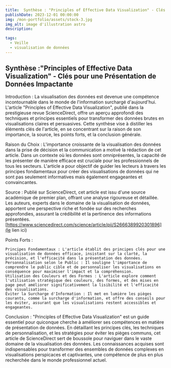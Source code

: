 ```yaml
---
title:  Synthèse : "Principles of Effective Data Visualization" - Clés pour une Présentation de Données Impactante
publishDate: 2023-12-01 00:00:00
img: /mon-portfolio/assets/stock-3.jpg
img_alt: image d'illustration astro
description:

tags:
  - Veille 
  - visualisation de données
---
```


## Synthèse :"Principles of Effective Data Visualization" - Clés pour une Présentation de Données Impactante

Introduction :
La visualisation des données est devenue une compétence incontournable dans le monde de l'information surchargé d'aujourd'hui. L'article "Principles of Effective Data Visualization", publié dans la prestigieuse revue ScienceDirect, offre un aperçu approfondi des techniques et principes essentiels pour transformer des données brutes en visualisations claires et persuasives. Cette synthèse vise à distiller les éléments clés de l'article, en se concentrant sur la raison de son importance, la source, les points forts, et la conclusion générale.

Raison du Choix :
L'importance croissante de la visualisation des données dans la prise de décision et la communication a motivé la rédaction de cet article. Dans un contexte où les données sont omniprésentes, la capacité de les présenter de manière efficace est cruciale pour les professionnels de tous les secteurs. L'article a pour objectif de guider les lecteurs à travers les principes fondamentaux pour créer des visualisations de données qui ne sont pas seulement informatives mais également engageantes et convaincantes.

Source :
Publié sur ScienceDirect, cet article est issu d'une source académique de premier plan, offrant une analyse rigoureuse et détaillée. Les auteurs, experts dans le domaine de la visualisation de données, apportent une perspective riche et fondée sur des recherches approfondies, assurant la crédibilité et la pertinence des informations présentées.
[https://www.sciencedirect.com/science/article/pii/S2666389920301896](le lien ici)

Points Forts :

    Principes Fondamentaux : L'article établit des principes clés pour une visualisation de données efficace, insistant sur la clarté, la précision, et l'efficacité dans la présentation des données.
    Personnalisation selon le Public : Il souligne l'importance de comprendre le public cible et de personnaliser les visualisations en conséquence pour maximiser l'impact et la compréhension.
    Utilisation des Couleurs et des Formes : L'article explore comment l'utilisation stratégique des couleurs, des formes, et des mises en page peut améliorer significativement la lisibilité et l'efficacité des visualisations.
    Éviter la Surcharge d'Information : Il met en lumière les pièges courants, comme la surcharge d'information, et offre des conseils pour les éviter, assurant que les visualisations restent accessibles et engageantes.

Conclusion :
"Principles of Effective Data Visualization" est un guide essentiel pour quiconque cherche à améliorer ses compétences en matière de présentation de données. En détaillant les principes clés, les techniques de personnalisation, et les stratégies pour éviter les pièges communs, cet article de ScienceDirect sert de boussole pour naviguer dans le vaste domaine de la visualisation des données. Les connaissances acquises sont indispensables pour transformer des ensembles de données complexes en visualisations perspicaces et captivantes, une compétence de plus en plus recherchée dans le monde professionnel actuel.
